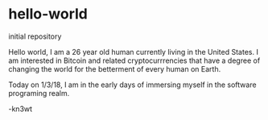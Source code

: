 # hello-world
initial repository 

Hello world, I am a 26 year old human currently living in the United States. I am interested in Bitcoin and related cryptocurrrencies that have a degree of changing the world for the betterment of every human on Earth.

Today on 1/3/18, I am in the early days of immersing myself in the software programing realm.

-kn3wt
